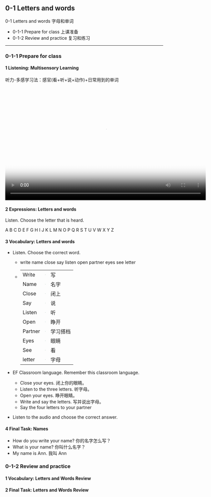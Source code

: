 ## 0-1 Letters and words

0-1 Letters and words 字母和单词
* 0-1-1 Prepare for class 上课准备
* 0-1-2 Review and practice 复习和练习

---

### 0-1-1 Prepare for class

#### 1 Listening: Multisensory Learning

听力-多感学习法：感官(看+听+说+动作)+日常用到的单词

<video class="ets-vp " width="640" height="360" playsinline="playsinline"   controls poster="../../assets/EF_0-1.jpg" src="https://cns2.ef-cdn.com/Juno/51/64/00/v/516400/U1.mp4"  ></video>

#### 2 Expressions: Letters and words

Listen. Choose the letter that is heard.

A B C D E F G H I J K L M N O P Q R S T U V W X Y Z

#### 3 Vocabulary: Letters and words

* Listen. Choose the correct word.
  * write name close say listen open partner eyes see letter

  * |         |                                                              |          |
    | ------- | ------------------------------------------------------------ | -------- |
    | Write   | <img src="/Users/gmx/Documents/Workspace/English/docs/EF/General-English/assets/write.jpg" style="zoom:10%;" /> | 写       |
    | Name    | <img src="/Users/gmx/Documents/Workspace/English/docs/EF/General-English/assets/name.jpg" style="zoom:10%;" /> | 名字     |
    | Close   | <img src="/Users/gmx/Documents/Workspace/English/docs/EF/General-English/assets/close.jpg" style="zoom:10%;" /> | 闭上     |
    | Say     | <img src="/Users/gmx/Documents/Workspace/English/docs/EF/General-English/assets/say.jpg" style="zoom:10%;" /> | 说       |
    | Listen  | <img src="/Users/gmx/Documents/Workspace/English/docs/EF/General-English/assets/listen.jpg" style="zoom:10%;" /> | 听       |
    | Open    | <img src="/Users/gmx/Documents/Workspace/English/docs/EF/General-English/assets/open.jpg" style="zoom:10%;" /> | 睁开     |
    | Partner | <img src="/Users/gmx/Documents/Workspace/English/docs/EF/General-English/assets/partner.jpg" style="zoom:10%;" /> | 学习搭档 |
    | Eyes    | <img src="/Users/gmx/Documents/Workspace/English/docs/EF/General-English/assets/eyes.jpg" style="zoom:10%;" /> | 眼睛     |
    | See     | <img src="/Users/gmx/Documents/Workspace/English/docs/EF/General-English/assets/see.jpg" style="zoom:10%;" /> | 看       |
    | letter  | <img src="/Users/gmx/Documents/Workspace/English/docs/EF/General-English/assets/letters_(1).jpg" style="zoom:10%;" /> | 字母     |
  
* EF Classroom language. Remember this classroom language.
  * Close your eyes.  闭上你的眼睛。
  * Listen to the three letters.	  听字母。
  * Open your eyes.	  睁开眼睛。
  * Write and say the letters. 写并说出字母。
  * Say the four letters to your partner

* Listen to the audio and choose the correct answer.

#### 4 Final Task: Names

* How do you write your name?	你的名字怎么写？ 
* What is your name?	 你叫什么名字？
* My name is Ann.   我叫 Ann

### 0-1-2 Review and practice

#### 1 Vocabulary: Letters and Words Review

#### 2 Final Task: Letters and Words Review



